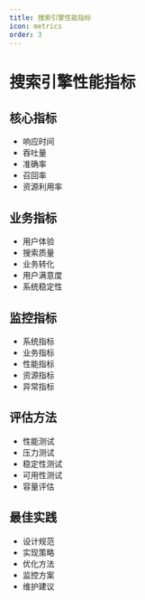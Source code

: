 ```yaml
---
title: 搜索引擎性能指标
icon: metrics
order: 3
---
```


# 搜索引擎性能指标

## 核心指标
- 响应时间
- 吞吐量
- 准确率
- 召回率
- 资源利用率

## 业务指标
- 用户体验
- 搜索质量
- 业务转化
- 用户满意度
- 系统稳定性

## 监控指标
- 系统指标
- 业务指标
- 性能指标
- 资源指标
- 异常指标

## 评估方法
- 性能测试
- 压力测试
- 稳定性测试
- 可用性测试
- 容量评估

## 最佳实践
- 设计规范
- 实现策略
- 优化方法
- 监控方案
- 维护建议
